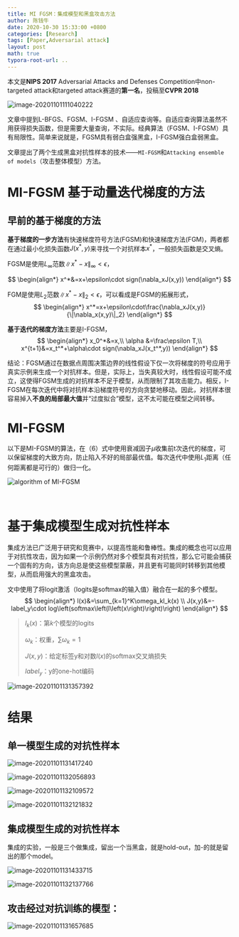 ```yaml
---
title: MI FGSM：集成模型和黑盒攻击方法
author: 陈钱牛
date: 2020-10-30 15:33:00 +0800
categories: [Research]
tags: [Paper,Adversarial attack]
layout: post
math: true
typora-root-url: ..
---
```


本文是**NIPS 2017** Adversarial Attacks and Defenses Competition中non-targeted attack和targeted attack赛道的**第一名**，投稿至**CVPR 2018**

![image-20201101111040222](/assets/images/posts/2020-11-01-Paper_MI_FGSM/image-20201101111040222.png)

文章中提到L-BFGS、FGSM、I-FGSM 、自适应查询等。自适应查询算法虽然不用获得损失函数，但是需要大量查询，不实际。经典算法（FGSM、I-FGSM）具有局限性。简单来说就是，FGSM具有弱白盒强黑盒，I-FGSM强白盒弱黑盒。

文章提出了两个生成黑盒对抗性样本的技术——`MI-FGSM`和`Attacking ensemble of models`（攻击整体模型）方法。

# MI-FGSM 基于动量迭代梯度的方法

## 早前的基于梯度的方法

**基于梯度的一步方法**有快速梯度符号方法(FGSM)和快速梯度方法(FGM)，两者都在通过最小化损失函数$J(x^*,y)$来寻找一个对抗样本$x^*$，一般损失函数是交叉熵。

FGSM是使用$L_\infty$范数$\|x^*-x\|_\infty<\epsilon$，

$$
\begin{align*}
x^*&=x+\epsilon\cdot sign(\nabla_xJ(x,y)) 
\end{align*}
$$

FGM是使用$L_2$范数$\|x^*-x\|_2<\epsilon$，可以看成是FGSM的拓展形式，
$$
\begin{align*}
x^*=x+\epsilon\cdot\frac{\nabla_xJ(x,y)}{\|\nabla_x(x,y)\|_2}
\end{align*}
$$


**基于迭代的梯度方法**主要是I-FGSM，
$$
\begin{align*}
x_0^*&=x,\\
\alpha &=\frac\epsilon T,\\
x^{t+1}&=x_t^*+\alpha\cdot sign(\nabla_xJ(x_t^*,y))
\end{align*}
$$


结论：FGSM通过在数据点周围决策边界的线性假设下仅一次将梯度的符号应用于真实示例来生成一个对抗样本。但是，实际上，当失真较大时，线性假设可能不成立，这使得FGSM生成的对抗样本不足于模型，从而限制了其攻击能力。相反，I-FGSM在每次迭代中将对抗样本沿梯度符号的方向贪婪地移动。因此，对抗样本很容易掉入**不良的局部最大值**并“过度拟合”模型，这不太可能在模型之间转移。

# MI-FGSM

以下是MI-FGSM的算法，在（6）式中使用衰减因子$\mu$收集前t次迭代的梯度，可以保留梯度的大致方向，防止陷入不好的局部最优值。每次迭代中使用$L_1$距离（任何距离都是可行的）做归一化。

![algorithm of MI-FGSM](/assets/images/posts/2020-11-01-Paper_MI_FGSM/image-20201101125916799.png)

​            

# 基于集成模型生成对抗性样本

集成方法已广泛用于研究和竞赛中，以提高性能和鲁棒性。集成的概念也可以应用于对抗性攻击，因为如果一个示例仍然对多个模型具有对抗性，那么它可能会捕获一个固有的方向，该方向总是使这些模型蒙蔽，并且更有可能同时转移到其他模型，从而启用强大的黑盒攻击。

文中使用了将logit激活（logits是softmax的输入值）融合在一起的多个模型。
$$
\begin{align*}
l(x)&=\sum_{k=1}^K\omega_kl_k(x) \\
J(x,y)&=-label_y\cdot log\left(softmax\left(l\left(x\right)\right)\right)
\end{align*}
$$

> $l_k(x)$：第$k$个模型的logits
>
> $\omega_k$：权重，$\sum \omega_k =1$
>
> $J(x,y)$：给定标签y和对数$l(x)$的softmax交叉熵损失
>
> $label_y$：y的one-hot编码

![image-20201101131357392](/assets/images/posts/2020-11-01-Paper_MI_FGSM/image-20201101131357392.png)

# 结果

## 单一模型生成的对抗性样本

![image-20201101131417240](/assets/images/posts/2020-11-01-Paper_MI_FGSM/image-20201101131417240.png)



![image-20201101132056893](/assets/images/posts/2020-11-01-Paper_MI_FGSM/image-20201101132056893.png)



![image-20201101132109572](/assets/images/posts/2020-11-01-Paper_MI_FGSM/image-20201101132109572.png)



![image-20201101132121832](/assets/images/posts/2020-11-01-Paper_MI_FGSM/image-20201101132121832.png)



## 集成模型生成的对抗性样本

集成的实验，一般是三个做集成，留出一个当黑盒，就是hold-out，加-的就是留出的那个model。

![image-20201101131433715](/assets/images/posts/2020-11-01-Paper_MI_FGSM/image-20201101131433715.png)



![image-20201101132137766](/assets/images/posts/2020-11-01-Paper_MI_FGSM/image-20201101132137766.png)

## 攻击经过对抗训练的模型：

![image-20201101131657685](/assets/images/posts/2020-11-01-Paper_MI_FGSM/image-20201101131657685.png)

[^source code]: :https://github.com/dongyp13/